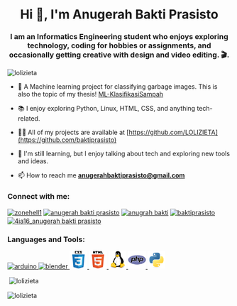 <h1 align="center">Hi 👋, I'm Anugerah Bakti Prasisto</h1>
<h3 align="center">I am an Informatics Engineering student who enjoys exploring technology, coding for hobbies or assignments, and occasionally getting creative with design and video editing. 🎬.</h3>

<p align="left"> <img src="https://komarev.com/ghpvc/?username=lolizieta&label=Profile%20views&color=0e75b6&style=flat" alt="lolizieta" /> </p>

- 📌 A Machine learning project for classifying garbage images. This is also the topic of my thesis! [ML-KlasifikasiSampah](https://github.com/baktiprasisto/ML-KlasifikasiSampah)

- 📚 I enjoy exploring Python, Linux, HTML, CSS, and anything tech-related.

- 👨‍💻 All of my projects are available at [https://github.com/LOLIZIETA](https://github.com/baktiprasisto)

- 💬 I'm still learning, but I enjoy talking about tech and exploring new tools and ideas.

- 📫 How to reach me **anugerahbaktiprasisto@gmail.com**

<h3 align="left">Connect with me:</h3>
<p align="left">
<a href="https://twitter.com/zonehell1" target="blank"><img align="center" src="https://raw.githubusercontent.com/rahuldkjain/github-profile-readme-generator/master/src/images/icons/Social/twitter.svg" alt="zonehell1" height="30" width="40" /></a>
<a href="https://www.linkedin.com/in/anugerah-bakti-prasisto-04422122b/" target="blank"><img align="center" src="https://raw.githubusercontent.com/rahuldkjain/github-profile-readme-generator/master/src/images/icons/Social/linked-in-alt.svg" alt="anugerah bakti prasisto" height="30" width="40" /></a>
<a href="https://www.facebook.com/profile.php?id=100006615318141&locale=id_ID" target="blank"><img align="center" src="https://raw.githubusercontent.com/rahuldkjain/github-profile-readme-generator/master/src/images/icons/Social/facebook.svg" alt="anugrah bakti" height="30" width="40" /></a>
<a href="https://www.instagram.com/bakti_011/" target="blank"><img align="center" src="https://raw.githubusercontent.com/rahuldkjain/github-profile-readme-generator/master/src/images/icons/Social/instagram.svg" alt="baktiprasisto" height="30" width="40" /></a>
<a href="https://www.youtube.com/@baktiprasisto" target="blank"><img align="center" src="https://raw.githubusercontent.com/rahuldkjain/github-profile-readme-generator/master/src/images/icons/Social/youtube.svg" alt="4ia16_anugerah bakti prasisto" height="30" width="40" /></a>
</p>

<h3 align="left">Languages and Tools:</h3>
<p align="left"> <a href="https://www.arduino.cc/" target="_blank" rel="noreferrer"> <img src="https://cdn.worldvectorlogo.com/logos/arduino-1.svg" alt="arduino" width="40" height="40"/> </a> <a href="https://www.blender.org/" target="_blank" rel="noreferrer"> <img src="https://download.blender.org/branding/community/blender_community_badge_white.svg" alt="blender" width="40" height="40"/> </a> <a href="https://www.w3schools.com/css/" target="_blank" rel="noreferrer"> <img src="https://raw.githubusercontent.com/devicons/devicon/master/icons/css3/css3-original-wordmark.svg" alt="css3" width="40" height="40"/> </a> <a href="https://www.w3.org/html/" target="_blank" rel="noreferrer"> <img src="https://raw.githubusercontent.com/devicons/devicon/master/icons/html5/html5-original-wordmark.svg" alt="html5" width="40" height="40"/> </a> <a href="https://www.linux.org/" target="_blank" rel="noreferrer"> <img src="https://raw.githubusercontent.com/devicons/devicon/master/icons/linux/linux-original.svg" alt="linux" width="40" height="40"/> </a> <a href="https://www.php.net" target="_blank" rel="noreferrer"> <img src="https://raw.githubusercontent.com/devicons/devicon/master/icons/php/php-original.svg" alt="php" width="40" height="40"/> </a> <a href="https://www.python.org" target="_blank" rel="noreferrer"> <img src="https://raw.githubusercontent.com/devicons/devicon/master/icons/python/python-original.svg" alt="python" width="40" height="40"/> </a> </p>

<p>&nbsp;<img align="center" src="https://github-readme-stats.vercel.app/api?username=lolizieta&show_icons=true&locale=en" alt="lolizieta" /></p>

<p><img align="center" src="https://github-readme-streak-stats.herokuapp.com/?user=lolizieta&" alt="lolizieta" /></p>
